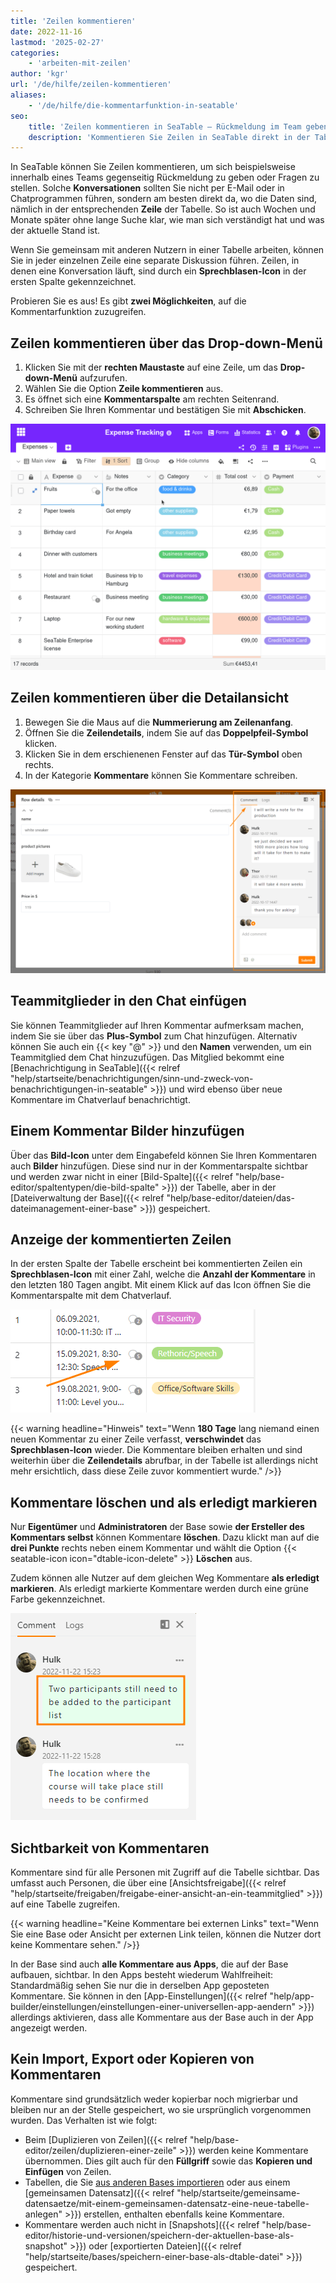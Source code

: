 ```yaml
---
title: 'Zeilen kommentieren'
date: 2022-11-16
lastmod: '2025-02-27'
categories:
    - 'arbeiten-mit-zeilen'
author: 'kgr'
url: '/de/hilfe/zeilen-kommentieren'
aliases:
    - '/de/hilfe/die-kommentarfunktion-in-seatable'
seo:
    title: 'Zeilen kommentieren in SeaTable – Rückmeldung im Team geben'
    description: 'Kommentieren Sie Zeilen in SeaTable direkt in der Tabelle – für transparente Rückmeldung, Team-Kommunikation und Nachvollziehbarkeit.'
---
```


In SeaTable können Sie Zeilen kommentieren, um sich beispielsweise innerhalb eines Teams gegenseitig Rückmeldung zu geben oder Fragen zu stellen. Solche **Konversationen** sollten Sie nicht per E-Mail oder in Chatprogrammen führen, sondern am besten direkt da, wo die Daten sind, nämlich in der entsprechenden **Zeile** der Tabelle. So ist auch Wochen und Monate später ohne lange Suche klar, wie man sich verständigt hat und was der aktuelle Stand ist.

Wenn Sie gemeinsam mit anderen Nutzern in einer Tabelle arbeiten, können Sie in jeder einzelnen Zeile eine separate Diskussion führen. Zeilen, in denen eine Konversation läuft, sind durch ein **Sprechblasen-Icon** in der ersten Spalte gekennzeichnet. 

Probieren Sie es aus! Es gibt **zwei Möglichkeiten**, auf die Kommentarfunktion zuzugreifen.

## Zeilen kommentieren über das Drop-down-Menü

1. Klicken Sie mit der **rechten Maustaste** auf eine Zeile, um das **Drop-down-Menü** aufzurufen.
2. Wählen Sie die Option **Zeile kommentieren** aus.
3. Es öffnet sich eine **Kommentarspalte** am rechten Seitenrand.
4. Schreiben Sie Ihren Kommentar und bestätigen Sie mit **Abschicken**.

![Kommentieren von Zeilen](images/Kommentieren-einer-Zeile.gif)

## Zeilen kommentieren über die Detailansicht

1. Bewegen Sie die Maus auf die **Nummerierung am Zeilenanfang**.
2. Öffnen Sie die **Zeilendetails**, indem Sie auf das **Doppelpfeil-Symbol** klicken.
3. Klicken Sie in dem erschienenen Fenster auf das **Tür-Symbol** oben rechts.
4. In der Kategorie **Kommentare** können Sie Kommentare schreiben.

![Kommentar](images/kommentar.png)

## Teammitglieder in den Chat einfügen

Sie können Teammitglieder auf Ihren Kommentar aufmerksam machen, indem Sie sie über das **Plus-Symbol** zum Chat hinzufügen. Alternativ können Sie auch ein {{< key "@" >}} und den **Namen** verwenden, um ein Teammitglied dem Chat hinzuzufügen. Das Mitglied bekommt eine [Benachrichtigung in SeaTable]({{< relref "help/startseite/benachrichtigungen/sinn-und-zweck-von-benachrichtigungen-in-seatable" >}}) und wird ebenso über neue Kommentare im Chatverlauf benachrichtigt.

## Einem Kommentar Bilder hinzufügen

Über das **Bild-Icon** unter dem Eingabefeld können Sie Ihren Kommentaren auch **Bilder** hinzufügen. Diese sind nur in der Kommentarspalte sichtbar und werden zwar nicht in einer [Bild-Spalte]({{< relref "help/base-editor/spaltentypen/die-bild-spalte" >}}) der Tabelle, aber in der [Dateiverwaltung der Base]({{< relref "help/base-editor/dateien/das-dateimanagement-einer-base" >}}) gespeichert.

## Anzeige der kommentierten Zeilen

In der ersten Spalte der Tabelle erscheint bei kommentierten Zeilen ein **Sprechblasen-Icon** mit einer Zahl, welche die **Anzahl der Kommentare** in den letzten 180 Tagen angibt. Mit einem Klick auf das Icon öffnen Sie die Kommentarspalte mit dem Chatverlauf.

![Anzeige von Kommentaren innerhalb einer Zeile.](images/kommentar-blase.png) 

{{< warning  headline="Hinweis"  text="Wenn **180 Tage** lang niemand einen neuen Kommentar zu einer Zeile verfasst, **verschwindet** das **Sprechblasen-Icon** wieder. Die Kommentare bleiben erhalten und sind weiterhin über die **Zeilendetails** abrufbar, in der Tabelle ist allerdings nicht mehr ersichtlich, dass diese Zeile zuvor kommentiert wurde." />}}

## Kommentare löschen und als erledigt markieren

Nur **Eigentümer** und **Administratoren** der Base sowie **der Ersteller des Kommentars selbst** können Kommentare **löschen**. Dazu klickt man auf die **drei Punkte** rechts neben einem Kommentar und wählt die Option {{< seatable-icon icon="dtable-icon-delete" >}} **Löschen** aus.

Zudem können alle Nutzer auf dem gleichen Weg Kommentare **als erledigt markieren**. Als erledigt markierte Kommentare werden durch eine grüne Farbe gekennzeichnet.

![Erledigter Kommentar](images/Kommentare-als-erledigt-markieren-1.png)

## Sichtbarkeit von Kommentaren

Kommentare sind für alle Personen mit Zugriff auf die Tabelle sichtbar. Das umfasst auch Personen, die über eine [Ansichtsfreigabe]({{< relref "help/startseite/freigaben/freigabe-einer-ansicht-an-ein-teammitglied" >}}) auf eine Tabelle zugreifen.

{{< warning  headline="Keine Kommentare bei externen Links"  text="Wenn Sie eine Base oder Ansicht per externen Link teilen, können die Nutzer dort keine Kommentare sehen." />}} 

In der Base sind auch **alle Kommentare aus Apps**, die auf der Base aufbauen, sichtbar. In den Apps besteht wiederum Wahlfreiheit: Standardmäßig sehen Sie nur die in derselben App geposteten Kommentare. Sie können in den [App-Einstellungen]({{< relref "help/app-builder/einstellungen/einstellungen-einer-universellen-app-aendern" >}}) allerdings aktivieren, dass alle Kommentare aus der Base auch in der App angezeigt werden.

## Kein Import, Export oder Kopieren von Kommentaren

Kommentare sind grundsätzlich weder kopierbar noch migrierbar und bleiben nur an der Stelle gespeichert, wo sie ursprünglich vorgenommen wurden. Das Verhalten ist wie folgt:

- Beim [Duplizieren von Zeilen]({{< relref "help/base-editor/zeilen/duplizieren-einer-zeile" >}}) werden keine Kommentare übernommen. Dies gilt auch für den **Füllgriff** sowie das **Kopieren und Einfügen** von Zeilen.
- Tabellen, die Sie [aus anderen Bases importieren](https://seatable.com/de/hilfe/eine-tabelle-in-einer-base-hinzufuegen/#tabelle-aus-einer-anderen-base-importieren) oder aus einem [gemeinsamen Datensatz]({{< relref "help/startseite/gemeinsame-datensaetze/mit-einem-gemeinsamen-datensatz-eine-neue-tabelle-anlegen" >}}) erstellen, enthalten ebenfalls keine Kommentare.
- Kommentare werden auch nicht in [Snapshots]({{< relref "help/base-editor/historie-und-versionen/speichern-der-aktuellen-base-als-snapshot" >}}) oder [exportierten Dateien]({{< relref "help/startseite/bases/speichern-einer-base-als-dtable-datei" >}}) gespeichert.